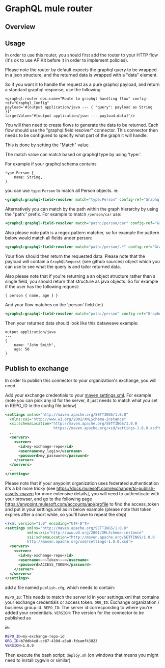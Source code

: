 # GraphQL mule router

## Overview

## Usage

In order to use this router, you should first add the router to your HTTP flow (it's ok to use APIKit before it in order 
to implement policies).

Please note the router by default expects the graphql query to be wrapped in a json structure, and the returned data is wrapped with a "data" element.

So if you want it to handle the request as a pure graphql payload, and return a standard graphql response, use the following:

```
<graphql:router doc:name="Route to graphql handling flow" config-ref="Graphql_Config" 
payload='#[output application/java --- { "query": payload as String }]' 
targetValue="#[output application/json --- payload.data]"/>
```

You will then need to create flows to generate the data to be returned. Each flow should use the "graphql field resolver"
connector. This connector then needs to be configured to specify what part of the graph it will handle.

This is done by setting the "Match" value.

The match value can match based on graphql type by using 'type:'.

For example if your graphql schema contains

```
type Person {
	name: String,
}
```

you can use `type:Person` to match all Person objects. ie:

```xml
<graphql:graphql-field-resolver match="type:Person" config-ref="Graphql_Config"/>
```

Alternatively you can match by the path within the graph hierarchy by using the "path:" prefix. For example
to match `/person/car` use:

```xml
<graphql:graphql-field-resolver match="path:/person/car" config-ref="Graphql_Config"/>
```

Also please note path is a regex pattern matcher, so for example the pattern below would match all fields under person:

```xml
<graphql:graphql-field-resolver match="path:/person/.*" config-ref="Graphql_Config"/>
```

Your flow should then return the requested data. Please note that the payload will contain a `GraphQLRequest` (see github sources) object 
which you can use to see what the query is and tailor returned data.

Also please note that if you're returning a an object structure rather than a single field, you should return that structure
as java objects. So for example if the user has the following request:

```
{ person { name, age } }
```

And your flow matches on the 'person' field (ie:)

```xml
<graphql:graphql-field-resolver match="path:/person" config-ref="Graphql_Config"/>
```

Then your returned data should look like this dataweave example:

```
output application/java
---
{
    name: "John Smith",
    age: 50
}
```

## Publish to exchange

In order to publish this connector to your organization's exchange, you will need:

Add your exchange credentials to your [maven settings.xml](https://maven.apache.org/settings.html). For example (note you can pick any id for the server, it just needs to match what you set in REPO_ID in the config file below)

```xml
<settings xmlns="http://maven.apache.org/SETTINGS/1.0.0"
  xmlns:xsi="http://www.w3.org/2001/XMLSchema-instance"
  xsi:schemaLocation="http://maven.apache.org/SETTINGS/1.0.0
                      https://maven.apache.org/xsd/settings-1.0.0.xsd">
  ...
  <servers>
    <server>
      <id>my-exchange-repo</id>
      <username>my_login</username>
      <password>my_password</password>
    </server>
  </servers>
  ...
</settings>
```

Please note that if your anypoint organization uses federated authentication it's a bit more tricky (see https://docs.mulesoft.com/exchange/to-publish-assets-maven for more extensive details], you will need to authenticate with your browser, and go to the following page https://anypoint.mulesoft.com/accounts/api/profile to find the access_token and put in your settings.xml as in below example (please note that token expires after a short while, so you'll have to repeat the step)

```xml
<?xml version="1.0" encoding="UTF-8"?>
<settings xmlns="http://maven.apache.org/SETTINGS/1.0.0"
          xmlns:xsi="http://www.w3.org/2001/XMLSchema-instance"
          xsi:schemaLocation="http://maven.apache.org/SETTINGS/1.0.0
          http://maven.apache.org/xsd/settings-1.0.0.xsd">
  <servers>
    <server>
      <id>my-exchange-repo</id>
      <username>~~~Token~~~</username>
      <password>ACCESS_TOKEN</password>
    </server>
  </servers>
</settings>
```
 
add a file named `publish.cfg`, which needs to contain:

`REPO_ID`: This needs to match the server id in your settings.xml that contains your exchange credentials or access token.
`ORG_ID`: Exchange organization / business group id.
`REPO_ID`: The server id corresponding to where you're added your credentials.
`VERSION`: The version for the connector to be published as

ie:

```bash
REPO_ID=my-exchange-repo-id
ORG_ID=b7ddb4e8-cc87-430d-a5a0-fdsamfk3823
VERSION=1.0.0
```

Then execute the bash script: `deploy.sh` (on windows that means you might need to install cygwin or similar)
